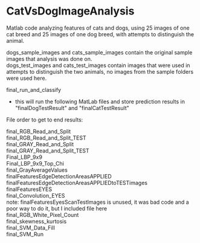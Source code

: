# CatVsDogImageAnalysis
Matlab code analyzing features of cats and dogs, using 25 images of one cat breed and 25 images of one dog breed, with attempts to distinguish the animal.  
  
dogs_sample_images and cats_sample_images contain the original sample images that analysis was done on.  
dogs_test_images and cats_test_images contain images that were used in attempts to distinguish the two animals, no images from the sample folders were used here.     
  
final_run_and_classify  
   - this will run the following MatLab files and store prediction results in "finalDogTestResult" and "finalCatTestResult"

File order to get to end results:  

final_RGB_Read_and_Split  
final_RGB_Read_and_Split_TEST  
final_GRAY_Read_and_Split  
final_GRAY_Read_and_Split_TEST  
Final_LBP_9x9  
Final_LBP_9x9_Top_Chi  
final_GrayAverageValues  
finalFeaturesEdgeDetectionAreasAPPLIED  
finalFeaturesEdgeDetectionAreasAPPLIEDtoTESTimages  
finalFeaturesEYES  
final_Convolution_EYES  
note: finalFeaturesEyesScanTestImages is unused, it was bad code and a poor way to do it, but I included file here  
final_RGB_White_Pixel_Count  
final_skewness_kurtosis  
final_SVM_Data_Fill  
final_SVM_Run
